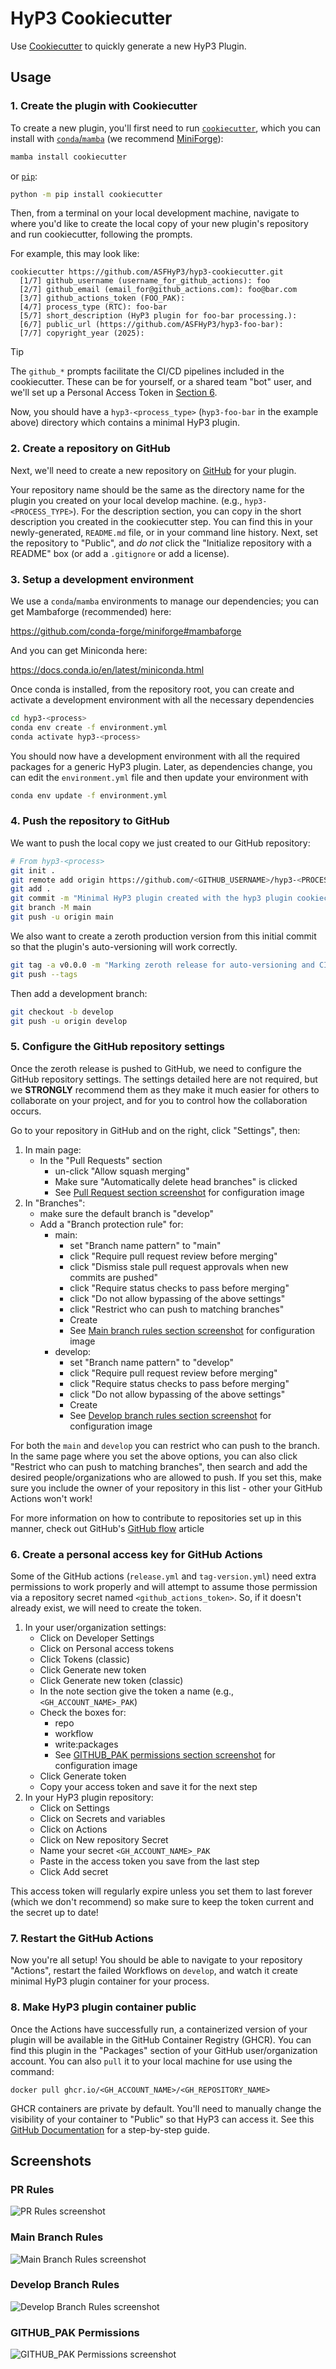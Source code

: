 # HyP3 Cookiecutter

Use [Cookiecutter](https://cookiecutter.readthedocs.io/en/latest/) to quickly 
generate a new HyP3 Plugin.

## Usage

### 1. Create the plugin with Cookiecutter

To create a new plugin, you'll first need to run [`cookiecutter`](https://cookiecutter.readthedocs.io/en/stable/), which you can install with [`conda`/`mamba`](https://docs.conda.io/projects/conda/en/latest/user-guide/install/index.html)
(we recommend [MiniForge](https://conda-forge.org/download/)):

```bash
mamba install cookiecutter
```

 or [`pip`](https://packaging.python.org/en/latest/tutorials/installing-packages/#use-pip-for-installing):

```bash
python -m pip install cookiecutter
```

Then, from a terminal on your local development machine, navigate to where you'd like
to create the local copy of your new plugin's repository and run cookiecutter, following the prompts.

For example, this may look like:

```
cookiecutter https://github.com/ASFHyP3/hyp3-cookiecutter.git
  [1/7] github_username (username_for_github_actions): foo
  [2/7] github_email (email_for@github_actions.com): foo@bar.com
  [3/7] github_actions_token (FOO_PAK):
  [4/7] process_type (RTC): foo-bar
  [5/7] short_description (HyP3 plugin for foo-bar processing.):
  [6/7] public_url (https://github.com/ASFHyP3/hyp3-foo-bar):
  [7/7] copyright_year (2025):
```

> [!TIP]
> The `github_*` prompts facilitate the CI/CD pipelines included in the cookiecutter. These can be for yourself, or a shared team "bot" user, and we'll set up a Personal Access Token in [Section 6](#6-create-a-personal-access-key-for-github-actions).

Now, you should have a `hyp3-<process_type>` (`hyp3-foo-bar` in the example above) directory which contains a minimal HyP3 plugin.

### 2. Create a repository on GitHub

Next, we'll need to create a new repository on [GitHub](https://github.com) for your plugin.

Your repository name should be the same as the directory name for the plugin you created
on your local develop machine. (e.g., `hyp3-<PROCESS_TYPE>`). For the description section,
you can copy in the short description you created in the cookiecutter step. You can find this
in your newly-generated, `README.md` file, or in your command line history. Next, set the 
repository to "Public", and *do not* click the "Initialize repository with a
README" box (or add a `.gitignore` or add a license). 

### 3. Setup a development environment

We use a `conda`/`mamba` environments to manage our dependencies; you can get Mambaforge
(recommended) here:

https://github.com/conda-forge/miniforge#mambaforge

And you can get Miniconda here:

https://docs.conda.io/en/latest/miniconda.html

Once conda is installed, from the repository root, you can create and activate a
development environment with all the necessary dependencies

```bash
cd hyp3-<process>
conda env create -f environment.yml
conda activate hyp3-<process>
``` 

You should now have a development environment with all the required packages for
a generic HyP3 plugin. Later, as dependencies change, you can edit the `environment.yml`
file and then update your environment with

```bash
conda env update -f environment.yml
```

### 4. Push the repository to GitHub

We want to push the local copy we just created to our GitHub repository:

```bash
# From hyp3-<process>
git init .
git remote add origin https://github.com/<GITHUB_USERNAME>/hyp3-<PROCESS_TYPE>.git
git add .
git commit -m "Minimal HyP3 plugin created with the hyp3 plugin cookiecutter"
git branch -M main
git push -u origin main
```

We also want to create a zeroth production version from this initial commit so that
the plugin's auto-versioning will work correctly.

```bash
git tag -a v0.0.0 -m "Marking zeroth release for auto-versioning and CI/CD Tooling"
git push --tags
```

Then add a development branch:

```bash
git checkout -b develop
git push -u origin develop
```

### 5. Configure the GitHub repository settings

Once the zeroth release is pushed to GitHub, we need to configure the GitHub repository settings.
The settings detailed here are not required, but we **STRONGLY** recommend them as they make it much
 easier for others to collaborate on your project, and for you to control how the collaboration
occurs.

Go to your repository in GitHub and on the right, click "Settings", then:
1. In main page:
   * In the "Pull Requests" section
     * un-click "Allow squash merging"
     * Make sure "Automatically delete head branches" is clicked
     * See [Pull Request section screenshot](#pr-rules) for configuration image
2. In "Branches":
   * make sure the default branch is "develop"
   * Add a "Branch protection rule" for:
     * main:
       * set "Branch name pattern" to "main"
       * click "Require pull request review before merging"
       * click "Dismiss stale pull request approvals when new commits are pushed"
       * click "Require status checks to pass before merging"
       * click "Do not allow bypassing of the above settings"
       * click "Restrict who can push to matching branches"
       * Create
       * See [Main branch rules section screenshot](#main-branch-rules) for configuration image
     * develop:
       * set "Branch name pattern" to "develop"
       * click "Require pull request review before merging"
       * click "Require status checks to pass before merging"
       * click "Do not allow bypassing of the above settings"
       * Create
       * See [Develop branch rules section screenshot](#develop-branch-rules) for configuration image

For both the `main` and `develop` you can restrict who can push to the branch.
In the same page where you set the above options, you can also click "Restrict
who can push to matching branches", then search and add the desired people/organizations
who are allowed to push. If you set this, make sure you include the owner of your
repository in this list - other your GitHub Actions won't work!

For more information on how to contribute to repositories set up in this manner,
check out GitHub's [GitHub flow](https://docs.github.com/en/get-started/quickstart/github-flow)
article

### 6. Create a personal access key for GitHub Actions

Some of the GitHub actions (`release.yml` and `tag-version.yml`) need extra permissions to work
properly and will attempt to assume those permission via a repository secret named `<github_actions_token>`.
So, if it doesn't already exist, we will need to  create the token.

1. In your user/organization settings:
    * Click on Developer Settings
    * Click on Personal access tokens
    * Click Tokens (classic)
    * Click Generate new token
    * Click Generate new token (classic)
    * In the note section give the token a name (e.g., `<GH_ACCOUNT_NAME>_PAK`)
    * Check the boxes for:
        * repo
        * workflow
        * write:packages
        * See [GITHUB_PAK permissions section screenshot](#github_pak-permissions) for configuration image
    * Click Generate token
    * Copy your access token and save it for the next step
2. In your HyP3 plugin repository:
    * Click on Settings
    * Click on Secrets and variables
    * Click on Actions
    * Click on New repository Secret
    * Name your secret `<GH_ACCOUNT_NAME>_PAK`
    * Paste in the access token you save from the last step
    * Click Add secret

This access token will regularly expire unless you set them to last forever (which we don't recommend)
so make sure to keep the token current and the secret up to date!

### 7. Restart the GitHub Actions

Now you're all setup! You should be able to navigate to your repository "Actions",
restart the failed Workflows on `develop`, and watch it create minimal HyP3 plugin 
container for your process.

### 8. Make HyP3 plugin container public

Once the Actions have successfully run, a containerized version of your plugin will be
available in the GitHub Container Registry (GHCR). You can find this plugin in the "Packages"
section of your GitHub user/organization account. You can also `pull` it to your local
machine for use using the command:

`docker pull ghcr.io/<GH_ACCOUNT_NAME>/<GH_REPOSITORY_NAME>`

GHCR containers are private by default. You'll need to manually change the visibility of
your container to "Public" so that HyP3 can access it. See this [GitHub Documentation](https://docs.github.com/en/packages/learn-github-packages/configuring-a-packages-access-control-and-visibility#configuring-visibility-of-packages-for-your-personal-account)
for a step-by-step guide.

## Screenshots

### PR Rules
![PR Rules screenshot](assets/PR_rules.png)

### Main Branch Rules
![Main Branch Rules screenshot](assets/main_rules.png)

### Develop Branch Rules
![Develop Branch Rules screenshot](assets/develop_rules.png)

### GITHUB_PAK Permissions
![GITHUB_PAK Permissions screenshot](assets/PAK_permissions.png)
